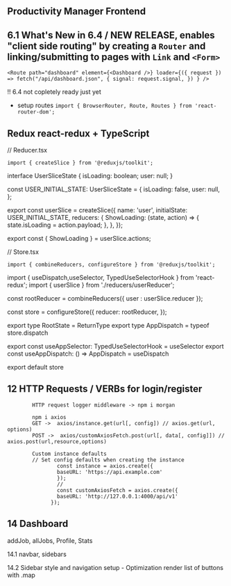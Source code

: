 ## Productivity Manager Frontend

## 6.1 What's New in 6.4 / NEW RELEASE, enables "client side routing" by creating a `Router` and linking/submitting to pages with `Link` and `<Form>`
`<Route path="dashboard" element={<Dashboard />} loader={({ request }) => fetch("/api/dashboard.json", { signal: request.signal, }) } />`

!! 6.4 not copletely ready just yet
+ setup routes `import { BrowserRouter, Route, Routes } from 'react-router-dom';`


## Redux react-redux + TypeScript


// Reducer.tsx

    import { createSlice } from '@reduxjs/toolkit';

interface UserSliceState {
  isLoading: boolean;
  user: null;
}

const USER_INITIAL_STATE: UserSliceState = {
  isLoading: false,
  user: null,
};

export const userSlice = createSlice({
  name: 'user',
  initialState: USER_INITIAL_STATE,
  reducers: {
    ShowLoading: (state, action) => {
      state.isLoading = action.payload;
    },
  },
});


export const { ShowLoading } = userSlice.actions;

// Store.tsx

    import { combineReducers, configureStore } from '@reduxjs/toolkit';
import { useDispatch,useSelector, TypedUseSelectorHook  } from 'react-redux';
import { userSlice } from './reducers/userReducer';

const rootReducer = combineReducers({
 user : userSlice.reducer
});

const store = configureStore({
  reducer: rootReducer,
});


export type RootState = ReturnType<typeof store.getState>
export type AppDispatch = typeof store.dispatch

export const useAppSelector: TypedUseSelectorHook<RootState> = useSelector
export const useAppDispatch: () => AppDispatch = useDispatch

export default store

## 12 HTTP Requests / VERBs for login/register
    
            HTTP request logger middleware -> npm i morgan

            npm i axios
            GET ->  axios/instance.get(url[, config]) // axios.get(url, options) 
            POST ->  axios/customAxiosFetch.post(url[, data[, config]]) // axios.post(url,resource,options)

            Custom instance defaults
            // Set config defaults when creating the instance
                    const instance = axios.create({
                    baseURL: 'https://api.example.com'
                    }); 
                    //
                    const customAxiosFetch = axios.create({
                    baseURL: 'http://127.0.0.1:4000/api/v1'
                  });

## 14 Dashboard
   addJob, allJobs,  Profile, Stats

   14.1 navbar, sidebars

   14.2 Sidebar style and navigation setup
    - Optimization render list of buttons with .map
   

    